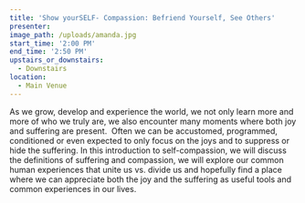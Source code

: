```yaml
---
title: 'Show yourSELF- Compassion: Befriend Yourself, See Others'
presenter:
image_path: /uploads/amanda.jpg
start_time: '2:00 PM'
end_time: '2:50 PM'
upstairs_or_downstairs:
  - Downstairs
location:
  - Main Venue
---
```


As we grow, develop and experience the world, we not only learn more and more of who we truly are, we also encounter many moments where both joy and suffering are present.  Often we can be accustomed, programmed, conditioned or even expected to only focus on the joys and to suppress or hide the suffering. In this introduction to self-compassion, we will discuss the definitions of suffering and compassion, we will explore our common human experiences that unite us vs. divide us and hopefully find a place where we can appreciate both the joy and the suffering as useful tools and common experiences in our lives.